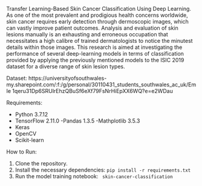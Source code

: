 Transfer Learning-Based Skin Cancer Classification Using Deep Learning.
As one of the most prevalent and prodigious health concerns worldwide, skin cancer requires early detection through dermoscopic images, which can vastly improve patient outcomes. Analysis and evaluation of skin lesions manually is an exhausting and erroneous occupation that necessitates a high calibre of trained dermatologists to notice the minutest details within those images. This research is aimed at investigating the performance of several deep-learning models in terms of classification provided by applying the previously mentioned models to the ISIC 2019 dataset for a diverse range of skin lesion types.


Dataset: https://universityofsouthwales-
my.sharepoint.com/:f:/g/personal/30110431_students_southwales_ac_uk/EmIe 1qeru31Dp6SRUlrEhzQBuSf6eXf79FsNrHiEpXX6WQ?e=e2WDau

Requirements:
-	Python 3.7.12
-	TensorFlow 2.11.0
-Pandas 1.3.5
-Mathplotlib 3.5.3
-	Keras
-	OpenCV
-	Scikit-learn


How to Run:
1.	Clone the repository.
2.	Install the necessary dependencies: `pip install -r requirements.txt`
3.	Run the model training notebook: ` skin-cancer-classification`
